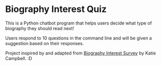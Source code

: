 # Biography Interest Quiz

This is a Python chatbot program that helps users decide what type of biography they should read next!

Users respond to 10 questions in the command line and will be given a suggestion based on their responses.

Project inspired by and adapted from [Biography Interest Survey](https://docs.google.com/presentation/d/e/2PACX-1vQMIaJzXsIvA45xZdpxgb_f4vCnxmxKTYRwcJUj95tzW_xGdWmUalvmqtyh9ghPbP-Lo0C1a8ijyBsd/pub?start=false&loop=false&delayms=3000&fbclid=IwAR2T_Dt4CxpTystoaDI3_slGQlBGUfhtXyHu8V-ipCFX_J9w0yPlRVWwI1E#slide=id.g35f391192_00) by Katie Campbell. :D 